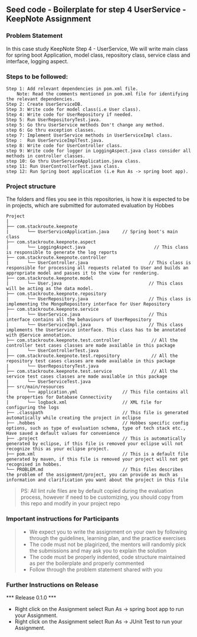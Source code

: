 ## Seed code - Boilerplate for step 4 UserService - KeepNote Assignment

### Problem Statement

In this case study KeepNote Step 4 - UserService, We will write main class for spring boot Application, model class, repository class, service class and interface, logging aspect.

### Steps to be followed:

    Step 1: Add relevant dependencies in pom.xml file. 
        Note: Read the comments mentioned in pom.xml file for identifying the relevant dependencies.
    Step 2: Create UserServiceDB.
    Step 3: Write code for model class(i.e User class).
    Step 4: Write code for UserRepository if needed.
    Step 5: Run UserRepositoryTest.java. 
    step 5: Go thru UserService methods Don't change any method.
    step 6: Go thru exception classes.
    step 7: Implement UserService methods in UserServiceImpl class.
    Step :  Run UserServiceImplTest.java.
    step 8: Write code for UserController class.
    step 9: Write code for logger in LoggingAspect.java class consider all methods in controller classes.
    step 10: Go thru UserServiceApplication.java class.
    step 11: Run UserControllerTest.java class.
    step 12: Run Spring boot application (i.e Run As -> spring boot app).


### Project structure

The folders and files you see in this repositories, is how it is expected to be in projects, which are submitted for automated evaluation by Hobbes

    Project
	|
	├── com.stackroute.keepnote
	|	    └── UserServiceApplication.java     // Spring boot's main class
	├── com.stackroute.keepnote.aspect
	|	    └── LoggingAspect.java                          // This class is responsible to generate the log reports
	├── com.stackroute.keepnote.controller
	|		└── UserController.java                       // This class is responsible for processing all requests related to User and builds an appropriate model and passes it to the view for rendering.
	├── com.stackroute.keepnote.model
	|		└── User.java                                 // This class will be acting as the data model.
	├── com.stackroute.keepnote.repository
	|		└── UserRepository.java                       // This class is implementing the MongoRepository interface for User Repository
	├── com.stackroute.keepnote.service
	|		└── UserService.java                          // This interface contains all the behaviours of UserRepository
	|		└── UserServiceImpl.java                      // This class implements the UserService interface. This class has to be annotated with @Service annotation.
	├── com.stackroute.keepnote.test.controller            // All the controller test cases classes are made available in this package
	|		└── UserControllerTest.java
	├── com.stackroute.keepnote.test.repository            // All the repository test cases classes are made available in this package
	|		└── UserRepositoryTest.java
	├── com.stackroute.keepnote.test.service               // All the service test cases classes are made available in this package
	|		└── UserServiceTest.java
	├── src/main/resources
	|		└── application.yml                 // This file contains all the properties for Database Connectivity
	|		└── logback.xml                     // XML file for configuring the logs
	├── .classpath			                    // This file is generated automatically while creating the project in eclipse
	├── .hobbes   			                    // Hobbes specific config options, such as type of evaluation schema, type of tech stack etc., Have saved a default values for convenience
	├── .project			                    // This is automatically generated by eclipse, if this file is removed your eclipse will not recognize this as your eclipse project. 
	├── pom.xml 			                    // This is a default file generated by maven, if this file is removed your project will not get recognised in hobbes.
	└── PROBLEM.md  		                    // This files describes the problem of the assignment/project, you can provide as much as information and clarification you want about the project in this file

> PS: All lint rule files are by default copied during the evaluation process, however if need to be customizing, you should copy from this repo and modify in your project repo

### Important instructions for Participants
> - We expect you to write the assignment on your own by following through the guidelines, learning plan, and the practice exercises
> - The code must not be plagirized, the mentors will randomly pick the submissions and may ask you to explain the solution
> - The code must be properly indented, code structure maintained as per the boilerplate and properly commented
> - Follow through the problem statement shared with you

### Further Instructions on Release

*** Release 0.1.0 ***

- Right click on the Assignment select Run As -> spring boot app to run your Assignment.
- Right click on the Assignment select Run As -> JUnit Test to run your Assignment.